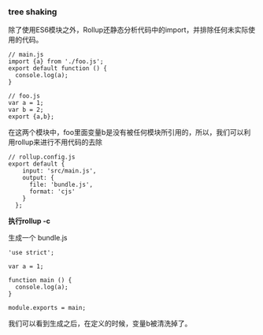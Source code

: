 ### tree shaking
除了使用ES6模块之外，Rollup还静态分析代码中的import，并排除任何未实际使用的代码。

```
// main.js
import {a} from './foo.js';
export default function () {
  console.log(a);
}
```

```
// foo.js
var a = 1;
var b = 2;
export {a,b};
```
在这两个模块中，foo里面变量b是没有被任何模块所引用的，所以，我们可以利用rollup来进行不用代码的去除


```
// rollup.config.js
export default {
    input: 'src/main.js',
    output: {
      file: 'bundle.js',
      format: 'cjs'
    }
  };
```

**执行rollup -c**

生成一个 bundle.js

```
'use strict';

var a = 1;

function main () {
  console.log(a);
}

module.exports = main;

```
我们可以看到生成之后，在定义的时候，变量b被清洗掉了。

